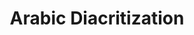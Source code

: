 ---
word: "true"

title: "Arabic Diacritization"

categories: ['']

tags: ['Arabic', 'Diacritization']

arwords: 'تشكيل النص العربي'

arexps: []

enwords: ['Arabic Diacritization']

enexps: []

arlexicons: 'ش'

enlexicons: 'A'

authors: ['Ruqayya Roshdy']

translators: ['']

citations: 'مقدمة في حوسبة اللغة العربية'

sources: 'مركز الملك عبدالله بن عبدالعزيز الدولي لخدمة اللغة العربية'

slug: ""
---